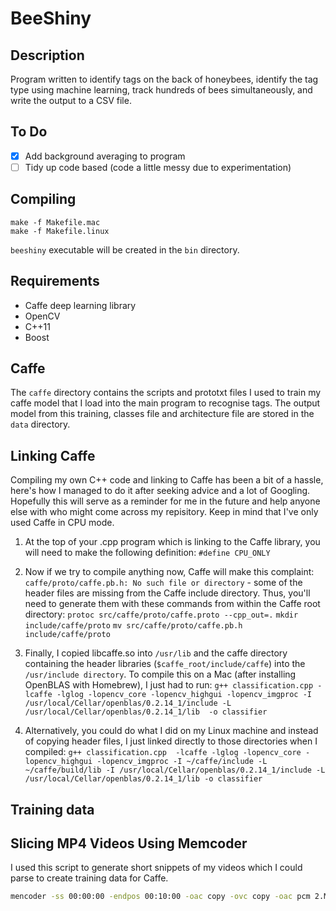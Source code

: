 # BeeShiny

## Description

Program written to identify tags on the back of honeybees, identify the tag type using machine learning, track hundreds of bees simultaneously, and write the output to a CSV file.

## To Do

- [x] Add background averaging to program
- [ ] Tidy up code based (code a little messy due to experimentation)

## Compiling

```
make -f Makefile.mac
make -f Makefile.linux
```

`beeshiny` executable will be created in the `bin` directory.

## Requirements

* Caffe deep learning library
* OpenCV
* C++11
* Boost

## Caffe

The `caffe` directory contains the scripts and prototxt files I used to train my caffe model that I load into the main program to recognise tags. The output model from this training, classes file and architecture file are stored in the `data` directory.

## Linking Caffe

Compiling my own C++ code and linking to Caffe has been a bit of a hassle, here's how I managed to do it after seeking advice and a lot of Googling. Hopefully this will serve as a reminder for me in the future and help anyone else with who might come across my repisitory. Keep in mind that I've only used Caffe in CPU mode.

1. At the top of your .cpp program which is linking to the Caffe library, you will need to make the following definition:
`#define CPU_ONLY`

2. Now if we try to compile anything now, Caffe will make this complaint: `caffe/proto/caffe.pb.h: No such file or directory` - some of the header files are missing from the Caffe include directory. Thus, you'll need to generate them with these commands from within the Caffe root directory:
`protoc src/caffe/proto/caffe.proto --cpp_out=.`
`mkdir include/caffe/proto`
`mv src/caffe/proto/caffe.pb.h include/caffe/proto`

3. Finally, I  copied libcaffe.so into `/usr/lib` and the caffe directory containing the header libraries (`$caffe_root/include/caffe`) into the `/usr/include directory`. To compile this on a Mac (after installing OpenBLAS with Homebrew), I just had to run:
`g++ classification.cpp -lcaffe -lglog -lopencv_core -lopencv_highgui -lopencv_imgproc -I /usr/local/Cellar/openblas/0.2.14_1/include -L /usr/local/Cellar/openblas/0.2.14_1/lib  -o classifier`

4. Alternatively, you could do what I did on my Linux machine and instead of copying header files, I just linked directly to those directories when I compiled:
`g++ classification.cpp  -lcaffe -lglog -lopencv_core -lopencv_highgui -lopencv_imgproc -I ~/caffe/include -L ~/caffe/build/lib -I /usr/local/Cellar/openblas/0.2.14_1/include -L /usr/local/Cellar/openblas/0.2.14_1/lib -o classifier`

## Training data

## Slicing MP4 Videos Using Memcoder

I used this script to generate short snippets of my videos which I could parse to create training data for Caffe.

```bash
mencoder -ss 00:00:00 -endpos 00:10:00 -oac copy -ovc copy -oac pcm 2.MP4 -o out.MP4
```
